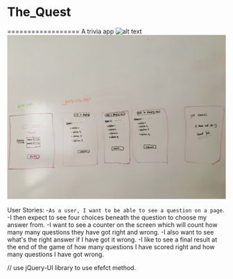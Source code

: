 # The_Quest
==================
A trivia app
![alt text](http://url/to/wireframe.jpg)
![wireframe](wireframe.jpg)


User Stories:
-`As a user, I want to be able to see a question on a page`.
-I then expect to see four choices beneath the question to choose my 
answer from.
-I want to see a counter on the screen which will count how many
many questions they have got right and wrong.
-I also want to see what's the right answer if I have got it wrong.
-I like to see a final result at the end of the game of how many
questions I have scored right and how many questions I have got wrong.


// use jQuery-UI library to use efefct method. 
